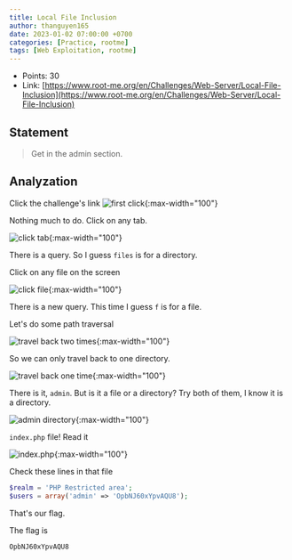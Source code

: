 ```yaml
---
title: Local File Inclusion
author: thanguyen165
date: 2023-01-02 07:00:00 +0700
categories: [Practice, rootme]
tags: [Web Exploitation, rootme]
---
```


* Points: 30
* Link: [https://www.root-me.org/en/Challenges/Web-Server/Local-File-Inclusion](https://www.root-me.org/en/Challenges/Web-Server/Local-File-Inclusion)

## Statement

> Get in the admin section.

## Analyzation

Click the challenge's link
![first click](/assets/posts_images/root-me/web-server/Local_File_Inclusion/origin.png){:max-width="100"}

Nothing much to do. Click on any tab.

![click tab](/assets/posts_images/root-me/web-server/Local_File_Inclusion/click-tab.png){:max-width="100"}

There is a query. So I guess ```files``` is for a directory.

Click on any file on the screen

![click file](/assets/posts_images/root-me/web-server/Local_File_Inclusion/click-file.png){:max-width="100"}

There is a new query. This time I guess ```f``` is for a file.

Let's do some path traversal

![travel back two times](/assets/posts_images/root-me/web-server/Local_File_Inclusion/travel-back-two-times.png){:max-width="100"}

So we can only travel back to one directory.

![travel back one time](/assets/posts_images/root-me/web-server/Local_File_Inclusion/travel-back-one-time.png){:max-width="100"}

There is it, ```admin```. But is it a file or a directory? Try both of them, I know it is a directory.

![admin directory](/assets/posts_images/root-me/web-server/Local_File_Inclusion/dir-admin.png){:max-width="100"}

```index.php``` file! Read it

![index.php](/assets/posts_images/root-me/web-server/Local_File_Inclusion/index.png){:max-width="100"}

Check these lines in that file

```php
$realm = 'PHP Restricted area';
$users = array('admin' => 'OpbNJ60xYpvAQU8');
```

That's our flag.

The flag is
```
OpbNJ60xYpvAQU8
```